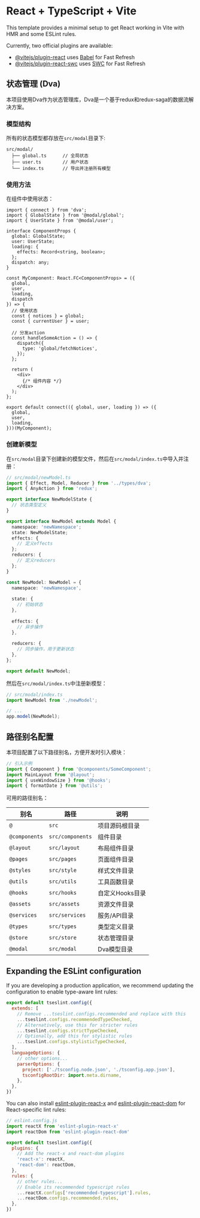 # React + TypeScript + Vite

This template provides a minimal setup to get React working in Vite with HMR and some ESLint rules.

Currently, two official plugins are available:

- [@vitejs/plugin-react](https://github.com/vitejs/vite-plugin-react/blob/main/packages/plugin-react/README.md) uses [Babel](https://babeljs.io/) for Fast Refresh
- [@vitejs/plugin-react-swc](https://github.com/vitejs/vite-plugin-react-swc) uses [SWC](https://swc.rs/) for Fast Refresh

## 状态管理 (Dva)

本项目使用Dva作为状态管理库，Dva是一个基于redux和redux-saga的数据流解决方案。

### 模型结构

所有的状态模型都存放在`src/modal`目录下:

```
src/modal/
  ├── global.ts      // 全局状态
  ├── user.ts        // 用户状态
  └── index.ts       // 导出并注册所有模型
```

### 使用方法

在组件中使用状态：

```tsx
import { connect } from 'dva';
import { GlobalState } from '@modal/global';
import { UserState } from '@modal/user';

interface ComponentProps {
  global: GlobalState;
  user: UserState;
  loading: {
    effects: Record<string, boolean>;
  };
  dispatch: any;
}

const MyComponent: React.FC<ComponentProps> = ({ 
  global, 
  user, 
  loading, 
  dispatch 
}) => {
  // 使用状态
  const { notices } = global;
  const { currentUser } = user;
  
  // 分发action
  const handleSomeAction = () => {
    dispatch({
      type: 'global/fetchNotices',
    });
  };
  
  return (
    <div>
      {/* 组件内容 */}
    </div>
  );
};

export default connect(({ global, user, loading }) => ({
  global,
  user,
  loading,
}))(MyComponent);
```

### 创建新模型

在`src/modal`目录下创建新的模型文件，然后在`src/modal/index.ts`中导入并注册：

```ts
// src/modal/newModel.ts
import { Effect, Model, Reducer } from '../types/dva';
import { AnyAction } from 'redux';

export interface NewModelState {
  // 状态类型定义
}

export interface NewModel extends Model {
  namespace: 'newNamespace';
  state: NewModelState;
  effects: {
    // 定义effects
  };
  reducers: {
    // 定义reducers
  };
}

const NewModel: NewModel = {
  namespace: 'newNamespace',
  
  state: {
    // 初始状态
  },
  
  effects: {
    // 异步操作
  },
  
  reducers: {
    // 同步操作，用于更新状态
  },
};

export default NewModel;
```

然后在`src/modal/index.ts`中注册新模型：

```ts
// src/modal/index.ts
import NewModel from './newModel';

// ...
app.model(NewModel);
```

## 路径别名配置

本项目配置了以下路径别名，方便开发时引入模块：

```ts
// 引入示例
import { Component } from '@components/SomeComponent';
import MainLayout from '@layout';
import { useWindowSize } from '@hooks';
import { formatDate } from '@utils';
```

可用的路径别名：

| 别名 | 路径 | 说明 |
|-----|-----|-----|
| `@` | `src` | 项目源码根目录 |
| `@components` | `src/components` | 组件目录 |
| `@layout` | `src/layout` | 布局组件目录 |
| `@pages` | `src/pages` | 页面组件目录 |
| `@styles` | `src/style` | 样式文件目录 |
| `@utils` | `src/utils` | 工具函数目录 |
| `@hooks` | `src/hooks` | 自定义Hooks目录 |
| `@assets` | `src/assets` | 资源文件目录 |
| `@services` | `src/services` | 服务/API目录 |
| `@types` | `src/types` | 类型定义目录 |
| `@store` | `src/store` | 状态管理目录 |
| `@modal` | `src/modal` | Dva模型目录 |

## Expanding the ESLint configuration

If you are developing a production application, we recommend updating the configuration to enable type-aware lint rules:

```js
export default tseslint.config({
  extends: [
    // Remove ...tseslint.configs.recommended and replace with this
    ...tseslint.configs.recommendedTypeChecked,
    // Alternatively, use this for stricter rules
    ...tseslint.configs.strictTypeChecked,
    // Optionally, add this for stylistic rules
    ...tseslint.configs.stylisticTypeChecked,
  ],
  languageOptions: {
    // other options...
    parserOptions: {
      project: ['./tsconfig.node.json', './tsconfig.app.json'],
      tsconfigRootDir: import.meta.dirname,
    },
  },
})
```

You can also install [eslint-plugin-react-x](https://github.com/Rel1cx/eslint-react/tree/main/packages/plugins/eslint-plugin-react-x) and [eslint-plugin-react-dom](https://github.com/Rel1cx/eslint-react/tree/main/packages/plugins/eslint-plugin-react-dom) for React-specific lint rules:

```js
// eslint.config.js
import reactX from 'eslint-plugin-react-x'
import reactDom from 'eslint-plugin-react-dom'

export default tseslint.config({
  plugins: {
    // Add the react-x and react-dom plugins
    'react-x': reactX,
    'react-dom': reactDom,
  },
  rules: {
    // other rules...
    // Enable its recommended typescript rules
    ...reactX.configs['recommended-typescript'].rules,
    ...reactDom.configs.recommended.rules,
  },
})
```
